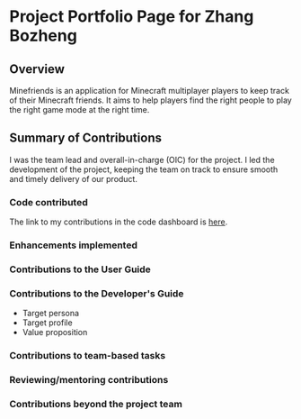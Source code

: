 # Project Portfolio Page for Zhang Bozheng

## Overview

Minefriends is an application for Minecraft multiplayer players to keep track of their Minecraft friends.
It aims to help players find the right people to play the right game mode at the right time.

## Summary of Contributions

I was the team lead and overall-in-charge (OIC) for the project.
I led the development of the project, keeping the team on track to ensure smooth and timely delivery of our product.

### Code contributed
The link to my contributions in the code dashboard is [here](https://nus-cs2103-ay2223s1.github.io/tp-dashboard/?search=zbz-lvlv&breakdown=true).

### Enhancements implemented

### Contributions to the User Guide

### Contributions to the Developer's Guide

* Target persona
* Target profile
* Value proposition

### Contributions to team-based tasks

### Reviewing/mentoring contributions

### Contributions beyond the project team
